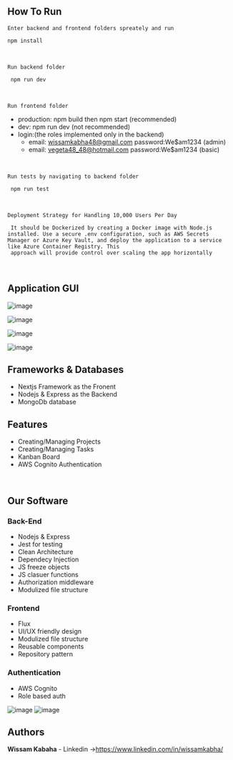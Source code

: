 ## How To Run

`Enter backend and frontend folders spreately and run`

    npm install

<br/>



`Run backend folder `

     npm run dev

</br>


`Run frontend folder `
   - production: npm build then npm start (recommended)
   - dev: npm run dev (not recommended)
   - login:(the roles implemented only in the backend)
      -  email: wissamkabha48@gmail.com password:We$am1234  (admin)
      -  email: vegeta48_48@hotmail.com password:We$am1234  (basic)
         
</br>

`Run tests by navigating to backend folder `

     npm run test
     
</br>

`Deployment Strategy for Handling 10,000 Users Per Day `

     It should be Dockerized by creating a Docker image with Node.js installed. Use a secure .env configuration, such as AWS Secrets Manager or Azure Key Vault, and deploy the application to a service like Azure Container Registry. This 
     approach will provide control over scaling the app horizontally
     
</br>

## Application GUI


![image](https://github.com/user-attachments/assets/355b1820-e69e-4485-92c9-52ac7238c147)


![image](https://github.com/user-attachments/assets/740ee6f0-b273-4f8e-873d-7ebc584bd5ef)

![image](https://github.com/user-attachments/assets/2269f4b5-cf83-4e07-af6b-54a59753fbf7)

![image](https://github.com/user-attachments/assets/1c8dca68-22b2-4265-8948-38c38b057593)


## Frameworks & Databases

- Nextjs Framework as the Fronent
- Nodejs & Express as the Backend
- MongoDb database

## Features

- Creating/Managing Projects
- Creating/Managing Tasks 
- Kanban Board
- AWS Cognito Authentication 


</br>

## Our Software 

### Back-End

- Nodejs & Express
- Jest for testing
- Clean Architecture
- Dependecy Injection
- JS freeze objects
- JS clasuer functions
- Authorization middleware
- Modulized file structure

### Frontend

- Flux
- UI/UX friendly design
- Modulized file structure
- Reusable components
- Repository pattern

### Authentication
 - AWS Cognito
 - Role based auth

![image](https://github.com/user-attachments/assets/74d669b2-03f5-485a-853b-087cf9a53edb)
![image](https://github.com/user-attachments/assets/a8ebcb51-3dcb-404d-abdc-d18f56f6e312)


## Authors

**Wissam Kabaha** - Linkedin ->https://www.linkedin.com/in/wissamkabha/
